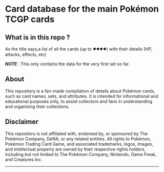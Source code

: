 # Card database for the main Pokémon TCGP cards

## What is in this repo ? 
As the title says,a list of all the cards (up to ⯁⯁⯁⯁) with their details (HP, attacks, effects, etc)

***NOTE*** : This only contains the data for the very first set so far.

## About
This repository is a fan-made compilation of details about Pokémon cards, such as card names, sets, and attributes. It is intended for informational and educational purposes only, to assist collectors and fans in understanding and organizing their collections.

## Disclaimer
This repository is not affiliated with, endorsed by, or sponsored by The Pokémon Company, DeNA, or any related entities. All rights to Pokémon, Pokémon Trading Card Game, and associated trademarks, logos, images, and intellectual property are owned by their respective rights holders, including but not limited to The Pokémon Company, Nintendo, Game Freak, and Creatures Inc.


---




